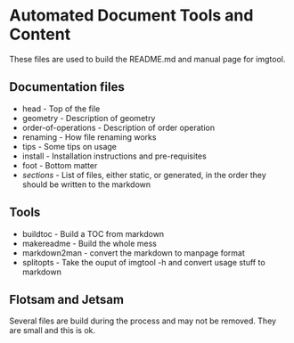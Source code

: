 # Automated Document Tools and Content
These files are used to build the README.md and manual page for imgtool.

## Documentation files
- head - Top of the file
- geometry - Description of geometry
- order-of-operations - Description of order operation
- renaming - How file renaming works
- tips - Some tips on usage
- install - Installation instructions and pre-requisites
- foot - Bottom matter
- *sections* - List of files, either static, or generated, in the order they should be written to the markdown

## Tools
- buildtoc - Build a TOC from markdown
- makereadme - Build the whole mess
- markdown2man - convert the markdown to manpage format
- splitopts - Take the ouput of imgtool -h and convert usage stuff to markdown

## Flotsam and Jetsam
Several files are build during the process and may not be removed. They are small and this is ok.

